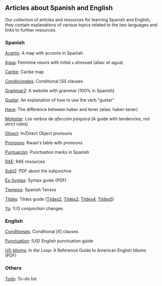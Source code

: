 ## Articles about Spanish and English
Our collection of articles and resources for learning Spanish and English, they contain explanations of various topics related to the two languages and links to further resources.


### Spanish
[Acento](./acento.md): A map with accents in Spanish


[Agua](./agua.md): Feminine nouns with initial `a` stressed (alias: el-agua)


[Caribe](./caribe.md): Caribe map


[Condicionales](./condicionales.md): Conditional [Si] clauses


[Grammar2](./grammar2.md): A website with grammar [100% in Spanish]


[Gustar](./gustar.md): An explanation of how to use the verb "gustar"


[Have](./have.md): The difference between haber and tener (alias: haber-tener)


[Molestar](./molestar.md): Los verbos de *afección psíquica* [A guide with tendencies, not strict rules]


[Object](./object.md): In/Direct Object pronouns


[Pronouns](./pronouns.md): Kwasi's table with pronouns


[Puntuación](./puntuacion.md): Punctuation marks in Spanish


[RAE](./rae.md): RAE resources


[Subj2](./subj2.md): PDF about the subjunctive


[Es-Syntax](./es-syntax.md): Syntax guide (PDF)


[Tiempos](./tiempos.md): Spanish Tenses


[Tildes](./tildes.md): Tildes guide ([Tildes2](./tildes2.md), [Tildes3](./tildes3.md), [Tildes4](./tildes4.md), [Tildes5](./tildes5.md))


[Yo](./yo.md): Y/O conjunction changes


### English
[Conditionals](./conditionals.md): Conditional [if] clauses


[Punctuation](./punctuation.md): (US) English punctuation guide


[US-Idioms](./us-idioms.md): *In the Loop*: A Reference Guide to American English Idioms (PDF)


### Others

[Todo](./todo.md): To-do list
